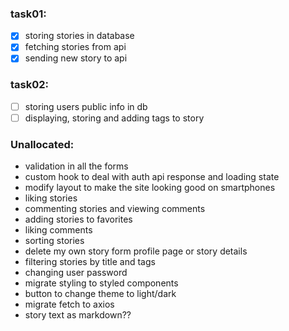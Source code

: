 ### task01:
- [x] storing stories in database
- [x] fetching stories from api 
- [x] sending new story to api

### task02:
- [ ] storing users public info in db
- [ ] displaying, storing and adding tags to story

### Unallocated:
* validation in all the forms
* custom hook to deal with auth api response and loading state
* modify layout to make the site looking good on smartphones
* liking stories
* commenting stories and viewing comments
* adding stories to favorites
* liking comments
* sorting stories
* delete my own story form profile page or story details
* filtering stories by title and tags
* changing user password
* migrate styling to styled components
* button to change theme to light/dark
* migrate fetch to axios
* story text as markdown??